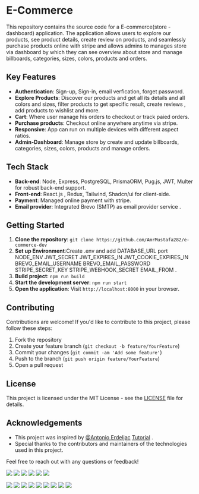 # E-Commerce

This repository contains the source code for a E-commerce(store - dashboard) application. The application allows users to explore our products, see product details, create review on products, and seamlessly purchase products online with stripe and allows admins to manages store via dashboard by which they can see overview about store and manage billboards, categories, sizes, colors, products and orders.

## Key Features

- **Authentication**: Sign-up, Sign-in, email verfication, forget password.
- **Explore Products**: Discover our products and get all its details and all colors and sizes, filter products to get specific result, create reviews , add products to wishlist and more.
- **Cart**: Where user manage his orders to checkout or track paied orders.
- **Purchase products**: Checkout online anywhere anytime via stripe.
- **Responsive**: App can run on multiple devices with different aspect ratios.
- **Admin-Dashboard**: Manage store by create and update billboards, categories, sizes, colors, products and manage orders.

## Tech Stack

- **Back-end**: Node, Express, PostgreSQL, PrismaORM, Pug.js, JWT, Multer for robust back-end support.
- **Front-end**: React.js , Redux, Tailwind, Shadcn/ui for client-side.
- **Payment**: Managed online payment with stripe.
- **Email provider**: Integrated Brevo (SMTP) as email provider service .

## Getting Started

1. **Clone the repository**: `git clone https://github.com/AmrMustafa282/e-commerce-dev`
2. **Set up Environment**:Create .env and add
   DATABASE_URL
   port
   NODE_ENV
   JWT_SECRET
   JWT_EXPIRES_IN
   JWT_COOKIE_EXPIRES_IN
   BREVO_EMAIL_USERNAME
   BREVO_EMAIL_PASSWORD
   STRIPE_SECRET_KEY
   STRIPE_WEBHOOK_SECRET
   EMAIL_FROM .
3. **Build project**: `npm run build`
4. **Start the development server**: `npm run start`
5. **Open the application**: Visit `http://localhost:8000` in your browser.

## Contributing

Contributions are welcome! If you'd like to contribute to this project, please follow these steps:

1. Fork the repository
2. Create your feature branch (`git checkout -b feature/YourFeature`)
3. Commit your changes (`git commit -am 'Add some feature'`)
4. Push to the branch (`git push origin feature/YourFeature`)
5. Open a pull request

## License

This project is licensed under the MIT License - see the [LICENSE](LICENSE) file for details.

## Acknowledgements

- This project was inspired by [@Antonio Erdeljac](https://github.com/AntonioErdeljac) [Tutorial](https://www.youtube.com/watch?v=5miHyP6lExg&t=37486s) .
- Special thanks to the contributors and maintainers of the technologies used in this project.

Feel free to reach out with any questions or feedback!

![](/public/images/home.png)
![](/public/images/filter.png)
![](/public/images/product_details1.png)
![](/public/images/product_details2.png)
![](/public/images/cart.png)
![](/public/images/stripe.png)

![](/public/images/overview.png)
![](/public/images/billboards.png)
![](/public/images/categories.jpg)
![](/public/images/sizes.jpg)
![](/public/images/colors.jpg)
![](/public/images/products.jpg)
![](/public/images/orders.png)
![](/public/images/product_create.png)
![](/public/images/product_update.png)
